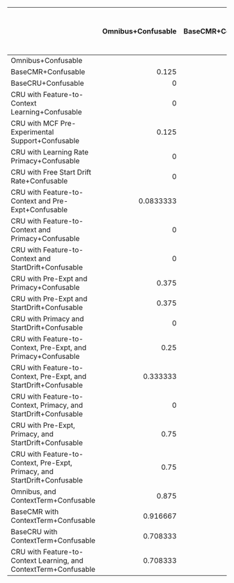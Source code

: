 |                                                                           |   Omnibus+Confusable |   BaseCMR+Confusable |   BaseCRU+Confusable |   CRU with Feature-to-Context Learning+Confusable |   CRU with MCF Pre-Experimental Support+Confusable |   CRU with Learning Rate Primacy+Confusable |   CRU with Free Start Drift Rate+Confusable |   CRU with Feature-to-Context and Pre-Expt+Confusable |   CRU with Feature-to-Context and Primacy+Confusable |   CRU with Feature-to-Context and StartDrift+Confusable |   CRU with Pre-Expt and Primacy+Confusable |   CRU with Pre-Expt and StartDrift+Confusable |   CRU with Primacy and StartDrift+Confusable |   CRU with Feature-to-Context, Pre-Expt, and Primacy+Confusable |   CRU with Feature-to-Context, Pre-Expt, and StartDrift+Confusable |   CRU with Feature-to-Context, Primacy, and StartDrift+Confusable |   CRU with Pre-Expt, Primacy, and StartDrift+Confusable |   CRU with Feature-to-Context, Pre-Expt, Primacy, and StartDrift+Confusable |   Omnibus, and ContextTerm+Confusable |   BaseCMR with ContextTerm+Confusable |   BaseCRU with ContextTerm+Confusable |   CRU with Feature-to-Context Learning, and ContextTerm+Confusable |
|:--------------------------------------------------------------------------|---------------------:|---------------------:|---------------------:|--------------------------------------------------:|---------------------------------------------------:|--------------------------------------------:|--------------------------------------------:|------------------------------------------------------:|-----------------------------------------------------:|--------------------------------------------------------:|-------------------------------------------:|----------------------------------------------:|---------------------------------------------:|----------------------------------------------------------------:|-------------------------------------------------------------------:|------------------------------------------------------------------:|--------------------------------------------------------:|----------------------------------------------------------------------------:|--------------------------------------:|--------------------------------------:|--------------------------------------:|-------------------------------------------------------------------:|
| Omnibus+Confusable                                                        |                      |             0.875    |             1        |                                          1        |                                           0.875    |                                    1        |                                    1        |                                              0.916667 |                                             1        |                                                1        |                                  0.625     |                                     0.625     |                                     1        |                                                       0.75      |                                                          0.666667  |                                                          1        |                                               0.25      |                                                                   0.25      |                             0.125     |                             0.0833333 |                              0.291667 |                                                          0.291667  |
| BaseCMR+Confusable                                                        |            0.125     |                      |             1        |                                          1        |                                           0.833333 |                                    1        |                                    1        |                                              0.875    |                                             1        |                                                1        |                                  0.5       |                                     0.416667  |                                     1        |                                                       0.625     |                                                          0.458333  |                                                          1        |                                               0.166667  |                                                                   0.208333  |                             0.125     |                             0.0833333 |                              0.291667 |                                                          0.291667  |
| BaseCRU+Confusable                                                        |            0         |             0        |                      |                                          0.75     |                                           0.125    |                                    0.5      |                                    0.666667 |                                              0        |                                             0.666667 |                                                0.833333 |                                  0.0416667 |                                     0         |                                     0.333333 |                                                       0         |                                                          0         |                                                          0.458333 |                                               0         |                                                                   0         |                             0         |                             0.0416667 |                              0.125    |                                                          0.0833333 |
| CRU with Feature-to-Context Learning+Confusable                           |            0         |             0        |             0.25     |                                                   |                                           0.125    |                                    0.5      |                                    0.458333 |                                              0        |                                             0.625    |                                                0.625    |                                  0.0416667 |                                     0         |                                     0.25     |                                                       0         |                                                          0         |                                                          0.333333 |                                               0         |                                                                   0         |                             0         |                             0.0416667 |                              0.125    |                                                          0.0833333 |
| CRU with MCF Pre-Experimental Support+Confusable                          |            0.125     |             0.166667 |             0.875    |                                          0.875    |                                                    |                                    0.833333 |                                    0.875    |                                              0.541667 |                                             0.875    |                                                0.875    |                                  0.0833333 |                                     0.0416667 |                                     0.708333 |                                                       0.333333  |                                                          0.0833333 |                                                          0.708333 |                                               0         |                                                                   0         |                             0         |                             0         |                              0.208333 |                                                          0.208333  |
| CRU with Learning Rate Primacy+Confusable                                 |            0         |             0        |             0.5      |                                          0.5      |                                           0.166667 |                                             |                                    0.5      |                                              0.208333 |                                             0.625    |                                                0.625    |                                  0.0416667 |                                     0         |                                     0.416667 |                                                       0.125     |                                                          0         |                                                          0.5      |                                               0         |                                                                   0         |                             0         |                             0.0416667 |                              0.166667 |                                                          0.166667  |
| CRU with Free Start Drift Rate+Confusable                                 |            0         |             0        |             0.333333 |                                          0.541667 |                                           0.125    |                                    0.5      |                                             |                                              0        |                                             0.583333 |                                                0.583333 |                                  0.0416667 |                                     0         |                                     0.25     |                                                       0         |                                                          0         |                                                          0.416667 |                                               0         |                                                                   0         |                             0         |                             0.0416667 |                              0.125    |                                                          0.0833333 |
| CRU with Feature-to-Context and Pre-Expt+Confusable                       |            0.0833333 |             0.125    |             1        |                                          1        |                                           0.458333 |                                    0.791667 |                                    1        |                                                       |                                             0.875    |                                                1        |                                  0.166667  |                                     0.0833333 |                                     0.708333 |                                                       0.333333  |                                                          0.0416667 |                                                          0.833333 |                                               0         |                                                                   0         |                             0         |                             0.0416667 |                              0.125    |                                                          0.125     |
| CRU with Feature-to-Context and Primacy+Confusable                        |            0         |             0        |             0.333333 |                                          0.375    |                                           0.125    |                                    0.375    |                                    0.416667 |                                              0.125    |                                                      |                                                0.5      |                                  0.0416667 |                                     0         |                                     0.333333 |                                                       0.0833333 |                                                          0         |                                                          0.375    |                                               0         |                                                                   0         |                             0         |                             0.0416667 |                              0.125    |                                                          0.0833333 |
| CRU with Feature-to-Context and StartDrift+Confusable                     |            0         |             0        |             0.166667 |                                          0.375    |                                           0.125    |                                    0.375    |                                    0.416667 |                                              0        |                                             0.5      |                                                         |                                  0.0416667 |                                     0         |                                     0.208333 |                                                       0         |                                                          0         |                                                          0.375    |                                               0         |                                                                   0         |                             0         |                             0.0416667 |                              0.125    |                                                          0.0833333 |
| CRU with Pre-Expt and Primacy+Confusable                                  |            0.375     |             0.5      |             0.958333 |                                          0.958333 |                                           0.916667 |                                    0.958333 |                                    0.958333 |                                              0.833333 |                                             0.958333 |                                                0.958333 |                                            |                                     0.208333  |                                     0.916667 |                                                       0.625     |                                                          0.25      |                                                          0.958333 |                                               0.0416667 |                                                                   0.0833333 |                             0.0416667 |                             0.0416667 |                              0.25     |                                                          0.25      |
| CRU with Pre-Expt and StartDrift+Confusable                               |            0.375     |             0.583333 |             1        |                                          1        |                                           0.958333 |                                    1        |                                    1        |                                              0.916667 |                                             1        |                                                1        |                                  0.791667  |                                               |                                     0.916667 |                                                       0.791667  |                                                          0.416667  |                                                          1        |                                               0.166667  |                                                                   0.166667  |                             0.0833333 |                             0.125     |                              0.333333 |                                                          0.333333  |
| CRU with Primacy and StartDrift+Confusable                                |            0         |             0        |             0.666667 |                                          0.75     |                                           0.291667 |                                    0.583333 |                                    0.75     |                                              0.291667 |                                             0.666667 |                                                0.791667 |                                  0.0833333 |                                     0.0833333 |                                              |                                                       0.25      |                                                          0.0833333 |                                                          0.541667 |                                               0         |                                                                   0         |                             0         |                             0.0416667 |                              0.166667 |                                                          0.125     |
| CRU with Feature-to-Context, Pre-Expt, and Primacy+Confusable             |            0.25      |             0.375    |             1        |                                          1        |                                           0.666667 |                                    0.875    |                                    1        |                                              0.666667 |                                             0.916667 |                                                1        |                                  0.375     |                                     0.208333  |                                     0.75     |                                                                 |                                                          0.208333  |                                                          0.791667 |                                               0         |                                                                   0.0833333 |                             0         |                             0.0416667 |                              0.25     |                                                          0.25      |
| CRU with Feature-to-Context, Pre-Expt, and StartDrift+Confusable          |            0.333333  |             0.541667 |             1        |                                          1        |                                           0.916667 |                                    1        |                                    1        |                                              0.958333 |                                             1        |                                                1        |                                  0.75      |                                     0.583333  |                                     0.916667 |                                                       0.791667  |                                                                    |                                                          1        |                                               0.208333  |                                                                   0.166667  |                             0.0833333 |                             0.0833333 |                              0.333333 |                                                          0.375     |
| CRU with Feature-to-Context, Primacy, and StartDrift+Confusable           |            0         |             0        |             0.541667 |                                          0.666667 |                                           0.291667 |                                    0.5      |                                    0.583333 |                                              0.166667 |                                             0.625    |                                                0.625    |                                  0.0416667 |                                     0         |                                     0.458333 |                                                       0.208333  |                                                          0         |                                                                   |                                               0         |                                                                   0         |                             0         |                             0.0416667 |                              0.125    |                                                          0.0833333 |
| CRU with Pre-Expt, Primacy, and StartDrift+Confusable                     |            0.75      |             0.833333 |             1        |                                          1        |                                           1        |                                    1        |                                    1        |                                              1        |                                             1        |                                                1        |                                  0.958333  |                                     0.833333  |                                     1        |                                                       1         |                                                          0.791667  |                                                          1        |                                                         |                                                                   0.625     |                             0.166667  |                             0.125     |                              0.333333 |                                                          0.375     |
| CRU with Feature-to-Context, Pre-Expt, Primacy, and StartDrift+Confusable |            0.75      |             0.791667 |             1        |                                          1        |                                           1        |                                    1        |                                    1        |                                              1        |                                             1        |                                                1        |                                  0.916667  |                                     0.833333  |                                     1        |                                                       0.916667  |                                                          0.833333  |                                                          1        |                                               0.375     |                                                                             |                             0.166667  |                             0.125     |                              0.333333 |                                                          0.375     |
| Omnibus, and ContextTerm+Confusable                                       |            0.875     |             0.875    |             1        |                                          1        |                                           1        |                                    1        |                                    1        |                                              1        |                                             1        |                                                1        |                                  0.958333  |                                     0.916667  |                                     1        |                                                       1         |                                                          0.916667  |                                                          1        |                                               0.833333  |                                                                   0.833333  |                                       |                             0.5       |                              0.958333 |                                                          0.958333  |
| BaseCMR with ContextTerm+Confusable                                       |            0.916667  |             0.916667 |             0.958333 |                                          0.958333 |                                           1        |                                    0.958333 |                                    0.958333 |                                              0.958333 |                                             0.958333 |                                                0.958333 |                                  0.958333  |                                     0.875     |                                     0.958333 |                                                       0.958333  |                                                          0.916667  |                                                          0.958333 |                                               0.875     |                                                                   0.875     |                             0.5       |                                       |                              1        |                                                          1         |
| BaseCRU with ContextTerm+Confusable                                       |            0.708333  |             0.708333 |             0.875    |                                          0.875    |                                           0.791667 |                                    0.833333 |                                    0.875    |                                              0.875    |                                             0.875    |                                                0.875    |                                  0.75      |                                     0.666667  |                                     0.833333 |                                                       0.75      |                                                          0.666667  |                                                          0.875    |                                               0.666667  |                                                                   0.666667  |                             0.0416667 |                             0         |                                       |                                                          0.5       |
| CRU with Feature-to-Context Learning, and ContextTerm+Confusable          |            0.708333  |             0.708333 |             0.916667 |                                          0.916667 |                                           0.791667 |                                    0.833333 |                                    0.916667 |                                              0.875    |                                             0.916667 |                                                0.916667 |                                  0.75      |                                     0.666667  |                                     0.875    |                                                       0.75      |                                                          0.625     |                                                          0.916667 |                                               0.625     |                                                                   0.625     |                             0.0416667 |                             0         |                              0.5      |                                                                    |